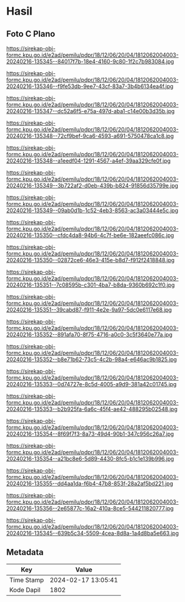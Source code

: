 # Hasil

## Foto C Plano

https://sirekap-obj-formc.kpu.go.id/e2ad/pemilu/pdpr/18/12/06/20/04/1812062004003-20240216-135345--84017f7b-18e4-4160-9c80-1f2c7b983084.jpg

https://sirekap-obj-formc.kpu.go.id/e2ad/pemilu/pdpr/18/12/06/20/04/1812062004003-20240216-135346--f9fe53db-9ee7-43cf-83a7-3b4b6134ea4f.jpg

https://sirekap-obj-formc.kpu.go.id/e2ad/pemilu/pdpr/18/12/06/20/04/1812062004003-20240216-135347--dc52a6f5-e75a-497d-aba1-c14e00b3d35b.jpg

https://sirekap-obj-formc.kpu.go.id/e2ad/pemilu/pdpr/18/12/06/20/04/1812062004003-20240216-135348--72cf9bef-9ca6-4593-a691-5750478ca1c8.jpg

https://sirekap-obj-formc.kpu.go.id/e2ad/pemilu/pdpr/18/12/06/20/04/1812062004003-20240216-135348--a1eedf04-1291-4567-a4ef-39aa329cfe0f.jpg

https://sirekap-obj-formc.kpu.go.id/e2ad/pemilu/pdpr/18/12/06/20/04/1812062004003-20240216-135349--3b722af2-d0eb-439b-b824-91856d35799e.jpg

https://sirekap-obj-formc.kpu.go.id/e2ad/pemilu/pdpr/18/12/06/20/04/1812062004003-20240216-135349--09ab0d1b-1c52-4eb3-8563-ac3a03444e5c.jpg

https://sirekap-obj-formc.kpu.go.id/e2ad/pemilu/pdpr/18/12/06/20/04/1812062004003-20240216-135350--cfdc4da8-94b6-4c7f-be6e-182aeefc086c.jpg

https://sirekap-obj-formc.kpu.go.id/e2ad/pemilu/pdpr/18/12/06/20/04/1812062004003-20240216-135350--02872ce6-46e3-415e-b8d7-f912f2418848.jpg

https://sirekap-obj-formc.kpu.go.id/e2ad/pemilu/pdpr/18/12/06/20/04/1812062004003-20240216-135351--7c08595b-c301-4ba7-b8da-9360b692c1f0.jpg

https://sirekap-obj-formc.kpu.go.id/e2ad/pemilu/pdpr/18/12/06/20/04/1812062004003-20240216-135351--39cabd87-f911-4e2e-9a97-5dc0e6117e68.jpg

https://sirekap-obj-formc.kpu.go.id/e2ad/pemilu/pdpr/18/12/06/20/04/1812062004003-20240216-135352--891afa70-8f75-4716-a0c0-3c5f3640e77a.jpg

https://sirekap-obj-formc.kpu.go.id/e2ad/pemilu/pdpr/18/12/06/20/04/1812062004003-20240216-135352--b8e71b62-73c5-4c2b-98a4-e646ac9b1825.jpg

https://sirekap-obj-formc.kpu.go.id/e2ad/pemilu/pdpr/18/12/06/20/04/1812062004003-20240216-135353--0d74727e-8c5d-4005-a9d9-381a42c01745.jpg

https://sirekap-obj-formc.kpu.go.id/e2ad/pemilu/pdpr/18/12/06/20/04/1812062004003-20240216-135353--b2b925fa-6a6c-45f4-ae42-488295b02548.jpg

https://sirekap-obj-formc.kpu.go.id/e2ad/pemilu/pdpr/18/12/06/20/04/1812062004003-20240216-135354--8f69f7f3-8a73-49d4-90b1-347c956c26a7.jpg

https://sirekap-obj-formc.kpu.go.id/e2ad/pemilu/pdpr/18/12/06/20/04/1812062004003-20240216-135354--a21bc8e6-5d89-4430-8fc5-b1c1e139b996.jpg

https://sirekap-obj-formc.kpu.go.id/e2ad/pemilu/pdpr/18/12/06/20/04/1812062004003-20240216-135355--dd4aa1da-f6b4-47b8-853f-28a2af5bd221.jpg

https://sirekap-obj-formc.kpu.go.id/e2ad/pemilu/pdpr/18/12/06/20/04/1812062004003-20240216-135356--2e65877c-16a2-410a-8ce5-544211820777.jpg

https://sirekap-obj-formc.kpu.go.id/e2ad/pemilu/pdpr/18/12/06/20/04/1812062004003-20240216-135345--639b5c34-5509-4cea-8d8a-1a4d8ba5e663.jpg


## Metadata

| Key        | Value               |
| ---------- | ------------------- |
| Time Stamp | 2024-02-17 13:05:41 |
| Kode Dapil | 1802                |



